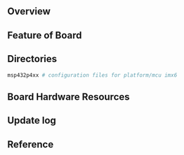 ## Overview

## Feature of Board

## Directories

```sh
msp432p4xx # configuration files for platform/mcu imx6
```

## Board Hardware Resources

## Update log

## Reference
